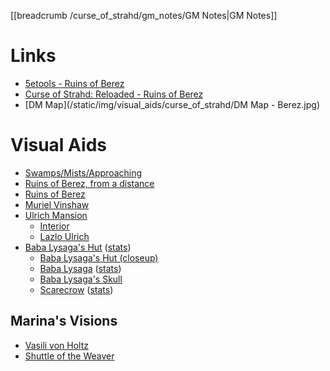 [[breadcrumb /curse_of_strahd/gm_notes/GM Notes|GM Notes]]

<script type="module">
    import { init_links } from "/js/common/visual_aid_backend.js";
    init_links();
</script>

# Links

* [5etools - Ruins of Berez](https://5e.tools/adventure.html#cos,11)
* [Curse of Strahd: Reloaded - Ruins of Berez](https://docs.google.com/document/d/181PaAJTefUhlK-x9EAQDK1Yt70n9eZBXZU6kehKNfX8/view)
* [DM Map](/static/img/visual_aids/curse_of_strahd/DM Map - Berez.jpg)

# Visual Aids

* [Swamps/Mists/Approaching](^curse_of_strahd/swamp_of_berez.jpg)
* [Ruins of Berez, from a distance](^curse_of_strahd/berez.mp4)
* [Ruins of Berez](^curse_of_strahd/ruins_of_berez.jpg)
* [Muriel Vinshaw](^curse_of_strahd/muriel_vinshaw.jpg)
* [Ulrich Mansion](^curse_of_strahd/ulrich_mansion.jpg)
  * [Interior](^curse_of_strahd/ulrich_mansion_interior.jpg)
  * [Lazlo Ulrich](^curse_of_strahd/lazlo_ulrich.jpg)
* [Baba Lysaga's Hut](^curse_of_strahd/baba_lysagas_hut.jpg) ([stats](https://5e.tools/bestiary.html#baba%20lysaga's%20creeping%20hut_cos))
  * [Baba Lysaga's Hut (closeup)](^curse_of_strahd/baba_lysagas_hut_closeup.jpg)
  * [Baba Lysaga](^curse_of_strahd/baba_lysaga.jpg) ([stats](https://5e.tools/bestiary.html#baba%20lysaga_cos))
  * [Baba Lysaga's Skull](^curse_of_strahd/baba_lysagas_skull.jpg)
  * [Scarecrow](^curse_of_strahd/scarecrow.jpg) ([stats](https://5e.tools/bestiary.html#scarecrow_mm))

## Marina's Visions

* [Vasili von Holtz](^curse_of_strahd/vasili_von_holtz.jpg)
* [Shuttle of the Weaver](^curse_of_strahd/shuttle_of_the_weaver.jpg)

